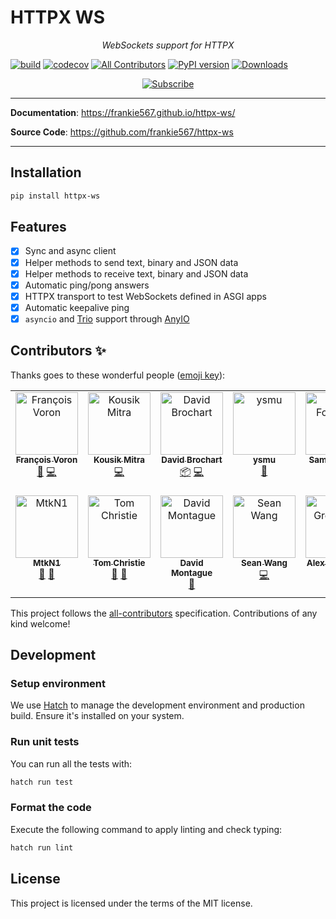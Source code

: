 # HTTPX WS

<p align="center">
    <em>WebSockets support for HTTPX</em>
</p>

[![build](https://github.com/frankie567/httpx-ws/workflows/Build/badge.svg)](https://github.com/frankie567/httpx-ws/actions)
[![codecov](https://codecov.io/gh/frankie567/httpx-ws/branch/main/graph/badge.svg?token=fL49kIvrj6)](https://codecov.io/gh/frankie567/httpx-ws)
[![All Contributors](https://img.shields.io/badge/all_contributors-2-orange.svg?style=flat-square)](#contributors-)
[![PyPI version](https://badge.fury.io/py/httpx-ws.svg)](https://badge.fury.io/py/httpx-ws)
[![Downloads](https://pepy.tech/badge/httpx-ws)](https://pepy.tech/project/httpx-ws)

<p align="center">
<a href="https://polar.sh/frankie567">
<picture>
  <source media="(prefers-color-scheme: dark)" srcset="https://polar.sh/embed/subscribe.svg?org=frankie567&darkmode=1">
  <img alt="Subscribe" src="https://polar.sh/embed/subscribe.svg?org=frankie567">
</picture>
</a>
</p>

---

**Documentation**: <a href="https://frankie567.github.io/httpx-ws/" target="_blank">https://frankie567.github.io/httpx-ws/</a>

**Source Code**: <a href="https://github.com/frankie567/httpx-ws" target="_blank">https://github.com/frankie567/httpx-ws</a>

---

## Installation

```bash
pip install httpx-ws
```

## Features

* [X] Sync and async client
* [X] Helper methods to send text, binary and JSON data
* [X] Helper methods to receive text, binary and JSON data
* [X] Automatic ping/pong answers
* [X] HTTPX transport to test WebSockets defined in ASGI apps
* [X] Automatic keepalive ping
* [X] `asyncio` and [Trio](https://trio.readthedocs.io/) support through [AnyIO](https://anyio.readthedocs.io/)

## Contributors ✨

Thanks goes to these wonderful people ([emoji key](https://allcontributors.org/docs/en/emoji-key)):

<!-- ALL-CONTRIBUTORS-LIST:START - Do not remove or modify this section -->
<!-- prettier-ignore-start -->
<!-- markdownlint-disable -->
<table>
  <tbody>
    <tr>
      <td align="center" valign="top" width="14.28%"><a href="http://francoisvoron.com"><img src="https://avatars.githubusercontent.com/u/1144727?v=4?s=100" width="100px;" alt="François Voron"/><br /><sub><b>François Voron</b></sub></a><br /><a href="#maintenance-frankie567" title="Maintenance">🚧</a> <a href="https://github.com/frankie567/httpx-ws/commits?author=frankie567" title="Code">💻</a></td>
      <td align="center" valign="top" width="14.28%"><a href="http://kousikmitra.github.io"><img src="https://avatars.githubusercontent.com/u/15109533?v=4?s=100" width="100px;" alt="Kousik Mitra"/><br /><sub><b>Kousik Mitra</b></sub></a><br /><a href="https://github.com/frankie567/httpx-ws/commits?author=kousikmitra" title="Code">💻</a></td>
      <td align="center" valign="top" width="14.28%"><a href="https://github.com/davidbrochart"><img src="https://avatars.githubusercontent.com/u/4711805?v=4?s=100" width="100px;" alt="David Brochart"/><br /><sub><b>David Brochart</b></sub></a><br /><a href="#platform-davidbrochart" title="Packaging/porting to new platform">📦</a> <a href="https://github.com/frankie567/httpx-ws/commits?author=davidbrochart" title="Code">💻</a></td>
      <td align="center" valign="top" width="14.28%"><a href="https://github.com/ysmu"><img src="https://avatars.githubusercontent.com/u/17018576?v=4?s=100" width="100px;" alt="ysmu"/><br /><sub><b>ysmu</b></sub></a><br /><a href="https://github.com/frankie567/httpx-ws/issues?q=author%3Aysmu" title="Bug reports">🐛</a></td>
      <td align="center" valign="top" width="14.28%"><a href="https://samforeman.me"><img src="https://avatars.githubusercontent.com/u/5234251?v=4?s=100" width="100px;" alt="Sam Foreman"/><br /><sub><b>Sam Foreman</b></sub></a><br /><a href="https://github.com/frankie567/httpx-ws/issues?q=author%3Asaforem2" title="Bug reports">🐛</a></td>
      <td align="center" valign="top" width="14.28%"><a href="http://maparent.ca/"><img src="https://avatars.githubusercontent.com/u/202691?v=4?s=100" width="100px;" alt="Marc-Antoine Parent"/><br /><sub><b>Marc-Antoine Parent</b></sub></a><br /><a href="https://github.com/frankie567/httpx-ws/issues?q=author%3Amaparent" title="Bug reports">🐛</a> <a href="https://github.com/frankie567/httpx-ws/commits?author=maparent" title="Code">💻</a></td>
      <td align="center" valign="top" width="14.28%"><a href="https://www.fastapiexpert.com/"><img src="https://avatars.githubusercontent.com/u/7353520?v=4?s=100" width="100px;" alt="Marcelo Trylesinski"/><br /><sub><b>Marcelo Trylesinski</b></sub></a><br /><a href="https://github.com/frankie567/httpx-ws/issues?q=author%3AKludex" title="Bug reports">🐛</a> <a href="#research-Kludex" title="Research">🔬</a></td>
    </tr>
    <tr>
      <td align="center" valign="top" width="14.28%"><a href="https://lit.link/MtkN1"><img src="https://avatars.githubusercontent.com/u/51289448?v=4?s=100" width="100px;" alt="MtkN1"/><br /><sub><b>MtkN1</b></sub></a><br /><a href="https://github.com/frankie567/httpx-ws/issues?q=author%3AMtkN1" title="Bug reports">🐛</a> <a href="#research-MtkN1" title="Research">🔬</a></td>
      <td align="center" valign="top" width="14.28%"><a href="http://www.tomchristie.com/"><img src="https://avatars.githubusercontent.com/u/647359?v=4?s=100" width="100px;" alt="Tom Christie"/><br /><sub><b>Tom Christie</b></sub></a><br /><a href="https://github.com/frankie567/httpx-ws/issues?q=author%3Atomchristie" title="Bug reports">🐛</a> <a href="#research-tomchristie" title="Research">🔬</a></td>
      <td align="center" valign="top" width="14.28%"><a href="https://github.com/dmontagu"><img src="https://avatars.githubusercontent.com/u/35119617?v=4?s=100" width="100px;" alt="David Montague"/><br /><sub><b>David Montague</b></sub></a><br /><a href="https://github.com/frankie567/httpx-ws/issues?q=author%3Admontagu" title="Bug reports">🐛</a></td>
      <td align="center" valign="top" width="14.28%"><a href="https://github.com/WSH032"><img src="https://avatars.githubusercontent.com/u/126865849?v=4?s=100" width="100px;" alt="Sean Wang"/><br /><sub><b>Sean Wang</b></sub></a><br /><a href="https://github.com/frankie567/httpx-ws/commits?author=WSH032" title="Code">💻</a></td>
      <td align="center" valign="top" width="14.28%"><a href="https://github.com/agronholm"><img src="https://avatars.githubusercontent.com/u/130003?v=4?s=100" width="100px;" alt="Alex Grönholm"/><br /><sub><b>Alex Grönholm</b></sub></a><br /><a href="https://github.com/frankie567/httpx-ws/issues?q=author%3Aagronholm" title="Bug reports">🐛</a> <a href="https://github.com/frankie567/httpx-ws/commits?author=agronholm" title="Code">💻</a></td>
      <td align="center" valign="top" width="14.28%"><a href="https://github.com/ro-oliveira95"><img src="https://avatars.githubusercontent.com/u/27009864?v=4?s=100" width="100px;" alt="Rodrigo de Oliveira Neto"/><br /><sub><b>Rodrigo de Oliveira Neto</b></sub></a><br /><a href="https://github.com/frankie567/httpx-ws/issues?q=author%3Aro-oliveira95" title="Bug reports">🐛</a> <a href="https://github.com/frankie567/httpx-ws/commits?author=ro-oliveira95" title="Code">💻</a></td>
    </tr>
  </tbody>
</table>

<!-- markdownlint-restore -->
<!-- prettier-ignore-end -->

<!-- ALL-CONTRIBUTORS-LIST:END -->

This project follows the [all-contributors](https://github.com/all-contributors/all-contributors) specification. Contributions of any kind welcome!

## Development

### Setup environment

We use [Hatch](https://hatch.pypa.io/latest/install/) to manage the development environment and production build. Ensure it's installed on your system.

### Run unit tests

You can run all the tests with:

```bash
hatch run test
```

### Format the code

Execute the following command to apply linting and check typing:

```bash
hatch run lint
```

## License

This project is licensed under the terms of the MIT license.
